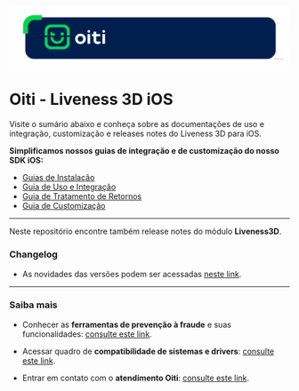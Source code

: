 <p style="align: center;">
  <img src="Documentation/Images/OitiHeader.png"/>
</p>

# Oiti - Liveness 3D iOS

Visite o sumário abaixo e conheça sobre as documentações de uso e integração, customização e releases notes do Liveness 3D para iOS.

**Simplificamos nossos guias de integração e de customização do nosso SDK iOS:**

- [Guias de Instalação](https://devcenter.certiface.io/docs/guia-de-instalacao-ios)
- [Guia de Uso e Integração](https://devcenter.certiface.io/docs/guia-de-uso-e-integracao-ios)
- [Guia de Tratamento de Retornos](https://devcenter.certiface.io/docs/guia-de-tratamento-de-retorno-ios)
- [Guia de Customização](https://devcenter.certiface.io/docs/customiza%C3%A7%C3%A3o-ios)

--- 

Neste repositório encontre também release notes do módulo **Liveness3D**.

### Changelog

- As novidades das versões podem ser acessadas [neste link](Documentation/changelog.md).

--- 

### Saiba mais

- Conhecer as **ferramentas de prevenção à fraude** e suas funcionalidades: [consulte este link](https://devcenter.certiface.io/docs/certiface-funcionalidades).

- Acessar quadro de **compatibilidade de sistemas e drivers**: [consulte este link](https://devcenter.certiface.io/docs/compatibilidade-dos-servicos).

- Entrar em contato com o **atendimento Oiti**: [consulte este link](https://devcenter.certiface.io/docs/portal-de-atendimento).
